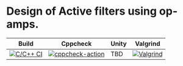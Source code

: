 
# Design of Active filters using op-amps.

| Build | Cppcheck | Unity | Valgrind |
| ------- | ---------- | ---------- | ------------- |
|[![C/C++ CI](https://github.com/PramodhMahadeshKM/MiniProject_LTTS/actions/workflows/C%20CI%20Build.yml/badge.svg)](https://github.com/PramodhMahadeshKM/MiniProject_LTTS/actions/workflows/C%20CI%20Build.yml) | [![cppcheck-action](https://github.com/PramodhMahadeshKM/MiniProject_LTTS/actions/workflows/cppcheck.yml/badge.svg)](https://github.com/PramodhMahadeshKM/MiniProject_LTTS/actions/workflows/cppcheck.yml) | TBD | [![Valgrind](https://github.com/PramodhMahadeshKM/MiniProject_LTTS/actions/workflows/valgrind.yml/badge.svg)](https://github.com/PramodhMahadeshKM/MiniProject_LTTS/actions/workflows/valgrind.yml) |



